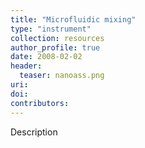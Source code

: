 ```yaml
---
title: "Microfluidic mixing"
type: "instrument"
collection: resources
author_profile: true
date: 2008-02-02
header:
  teaser: nanoass.png
uri: 
doi: 
contributors: 
---
```

<p align= "justify">

Description

